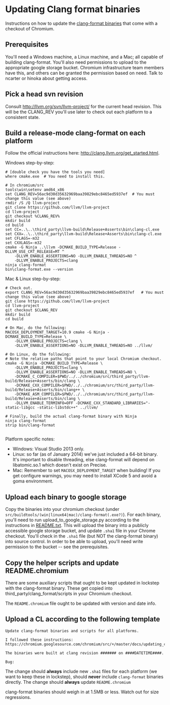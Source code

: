 # Updating Clang format binaries

Instructions on how to update the [clang-format binaries](clang_format.md) that
come with a checkout of Chromium.

## Prerequisites

You'll need a Windows machine, a Linux machine, and a Mac; all capable of
building clang-format. You'll also need permissions to upload to the appropriate
google storage bucket. Chromium infrastructure team members have this, and
others can be granted the permission based on need. Talk to ncarter or hinoka
about getting access.

## Pick a head svn revision

Consult http://llvm.org/svn/llvm-project/ for the current head revision. This
will be the CLANG_REV you'll use later to check out each platform to a
consistent state.

## Build a release-mode clang-format on each platform

Follow the official instructions here:
http://clang.llvm.org/get_started.html.

Windows step-by-step:

```shell
# [double check you have the tools you need]
where cmake.exe  # You need to install this.

# In chromium/src
tools\win\setenv amd64_x86
set CLANG_REV=56ac9d30d35632969baa39829ebc8465ed5937ef  # You must change this value (see above)
rmdir /S /Q llvm-project
git clone https://github.com/llvm/llvm-project
cd llvm-project
git checkout %CLANG_REV%
mkdir build
cd build
set CC=..\..\third_party\llvm-build\Release+Asserts\bin\clang-cl.exe
set CXX=..\..\third_party\llvm-build\Release+Asserts\bin\clang-cl.exe
set CFLAGS=-m32
set CXXLAGS=-m32
cmake -G Ninja ..\llvm -DCMAKE_BUILD_TYPE=Release -DLLVM_USE_CRT_RELEASE=MT ^
    -DLLVM_ENABLE_ASSERTIONS=NO -DLLVM_ENABLE_THREADS=NO ^
    -DLLVM_ENABLE_PROJECTS=clang
ninja clang-format
bin\clang-format.exe --version
```

Mac & Linux step-by-step:

```shell
# Check out.
export CLANG_REV=56ac9d30d35632969baa39829ebc8465ed5937ef   # You must change this value (see above)
git clone https://github.com/llvm/llvm-project
cd llvm-project
git checkout $CLANG_REV
mkdir build
cd build

# On Mac, do the following:
MACOSX_DEPLOYMENT_TARGET=10.9 cmake -G Ninja -DCMAKE_BUILD_TYPE=Release \
    -DLLVM_ENABLE_PROJECTS=clang \
    -DLLVM_ENABLE_ASSERTIONS=NO -DLLVM_ENABLE_THREADS=NO ../llvm/

# On Linux, do the following:
# Note the relative paths that point to your local Chromium checkout.
cmake -G Ninja -DCMAKE_BUILD_TYPE=Release \
    -DLLVM_ENABLE_PROJECTS=clang \
    -DLLVM_ENABLE_ASSERTIONS=NO -DLLVM_ENABLE_THREADS=NO \
    -DCMAKE_C_COMPILER=$PWD/../../chromium/src/third_party/llvm-build/Release+Asserts/bin/clang \
    -DCMAKE_CXX_COMPILER=$PWD/../../chromium/src/third_party/llvm-build/Release+Asserts/bin/clang++ \
    -DCMAKE_ASM_COMPILER=$PWD/../../chromium/src/third_party/llvm-build/Release+Asserts/bin/clang \
    -DLLVM_ENABLE_TERMINFO=OFF -DCMAKE_CXX_STANDARD_LIBRARIES="-static-libgcc -static-libstdc++" ../llvm/

# Finally, build the actual clang-format binary with Ninja
ninja clang-format
strip bin/clang-format


```

Platform specific notes:

*   Windows: Visual Studio 2013 only.
*   Linux: so far (as of January 2014) we've just included a 64-bit binary. It's
    important to disable threading, else clang-format will depend on
    libatomic.so.1 which doesn't exist on Precise.
*   Mac: Remember to set `MACOSX_DEPLOYMENT_TARGET` when building! If you get
    configure warnings, you may need to install XCode 5 and avoid a goma
    environment.

## Upload each binary to google storage

Copy the binaries into your chromium checkout (under
`src/buildtools/(win|linux64|mac)/clang-format(.exe?)`). For each binary, you'll
need to run upload_to_google_storage.py according to the instructions in
[README.txt](https://chromium.googlesource.com/chromium/src/+/master/buildtools/clang_format/README.txt).
This will upload the binary into a publicly accessible google storage bucket,
and update `.sha1` file in your Chrome checkout. You'll check in the `.sha1`
file (but NOT the clang-format binary) into source control. In order to be able
to upload, you'll need write permission to the bucket -- see the prerequisites.

## Copy the helper scripts and update README.chromium

There are some auxiliary scripts that ought to be kept updated in lockstep with
the clang-format binary. These get copied into
third_party/clang_format/scripts in your Chromium checkout.

The `README.chromium` file ought to be updated with version and date info.

## Upload a CL according to the following template

    Update clang-format binaries and scripts for all platforms.

    I followed these instructions:
    https://chromium.googlesource.com/chromium/src/+/master/docs/updating_clang_format_binaries.md

    The binaries were built at clang revision ####### on ####DATETIME####.

    Bug:

The change should **always** include new `.sha1` files for each platform (we
want to keep these in lockstep), should **never** include `clang-format`
binaries directly. The change should **always** update `README.chromium`

clang-format binaries should weigh in at 1.5MB or less. Watch out for size
regressions.
